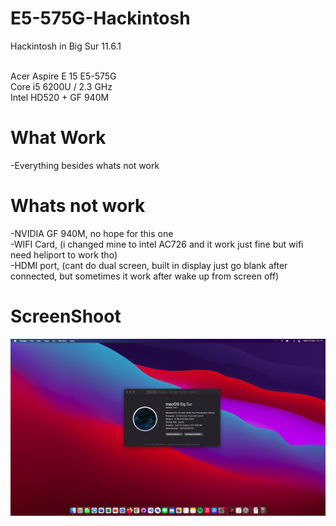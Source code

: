 # E5-575G-Hackintosh

Hackintosh in Big Sur 11.6.1 <br/>
<br/>

 Acer Aspire E 15 E5-575G<br/>
 Core i5 6200U / 2.3 GHz <br/>
 Intel HD520 + GF 940M <br/>

# What Work
 -Everything besides whats not work

# Whats not work
 -NVIDIA GF 940M, no hope for this one<br/>
 -WIFI Card, (i changed mine to intel AC726 and it work just fine but wifi need heliport to work tho)<br/>
 -HDMI port, (cant do dual screen, built in display just go blank after connected, but sometimes it work after wake up from screen off)

# ScreenShoot
![alt textt](https://github.com/niobesad/E5-575G-Hackintosh/blob/main/Screen%20Shot%202021-12-15%20at%2021.14.09.png?raw=true)